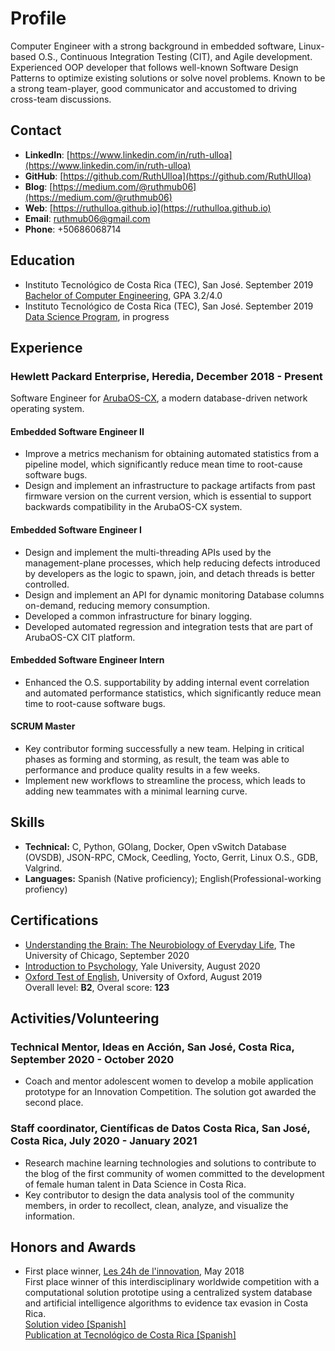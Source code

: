 # Profile

Computer Engineer with a strong background in embedded software, Linux-based O.S., Continuous Integration Testing (CIT),
and Agile development. Experienced OOP developer that follows well-known Software Design Patterns to optimize existing solutions or solve novel problems. Known to be a strong team-player, good communicator and accustomed to driving cross-team discussions.

## Contact

- **LinkedIn**: [https://www.linkedin.com/in/ruth-ulloa](https://www.linkedin.com/in/ruth-ulloa)
- **GitHub**: [https://github.com/RuthUlloa](https://github.com/RuthUlloa)
- **Blog**: [https://medium.com/@ruthmub06](https://medium.com/@ruthmub06)
- **Web**: [https://ruthulloa.github.io](https://ruthulloa.github.io)
- **Email**: ruthmub06@gmail.com
- **Phone**: +50686068714

## Education

- Instituto Tecnológico de Costa Rica (TEC), San José. September 2019  
[Bachelor of Computer Engineering](https://www.tec.ac.cr/en/carreras/bachelors-degree-computer-engineering), GPA 3.2/4.0
- Instituto Tecnológico de Costa Rica (TEC), San José. September 2019  
[Data Science Program](https://www.tec.ac.cr/fundatec/programa-ciencias-datos-escuela-computacion), in progress

## Experience

### **Hewlett Packard Enterprise**, Heredia, December 2018 - Present

Software Engineer for [ArubaOS-CX](https://www.arubanetworks.com/products/networking/switches/), a modern database-driven network operating
system.  

#### Embedded Software Engineer II

- Improve a metrics mechanism for obtaining automated statistics from a pipeline model, which significantly reduce mean time to
root-cause software bugs.
- Design and implement an infrastructure to package artifacts from past firmware version on the current version, which is essential to support backwards compatibility in the ArubaOS-CX system.

#### Embedded Software Engineer I

- Design and implement the multi-threading APIs used by the management-plane
processes, which help reducing defects introduced by developers as the logic to
spawn, join, and detach threads is better controlled.
- Design and implement an API for dynamic monitoring Database columns on-demand, reducing memory consumption.
- Developed a common infrastructure for binary logging.
- Developed automated regression and integration tests that are part of
ArubaOS-CX CIT platform.  

#### Embedded Software Engineer Intern

- Enhanced the O.S. supportability by adding internal event correlation and
automated performance statistics, which significantly reduce mean time to
root-cause software bugs.

#### SCRUM Master

- Key contributor forming successfully a new team. Helping in critical phases as forming and storming, as result, the team was able to performance and produce quality results in a few weeks.
- Implement new workflows to streamline the process, which leads to adding new teammates with a minimal learning curve.

## Skills

- **Technical:** C, Python, GOlang, Docker, Open vSwitch Database (OVSDB), JSON-RPC, CMock, Ceedling, Yocto, Gerrit, Linux O.S., GDB, Valgrind.
- **Languages:** Spanish (Native proficiency); English(Professional-working profiency)  

## Certifications

- [Understanding the Brain: The Neurobiology of Everyday Life](https://www.coursera.org/account/accomplishments/verify/X3VCUEV54UYY), The University of Chicago, September 2020
- [Introduction to Psychology](https://www.coursera.org/account/accomplishments/verify/C8RV97NGDR8S), Yale University, August 2020
- [Oxford Test of English](https://elt.oup.com/feature/global/oxford_test_of_english/?cc=gt&selLanguage=en), University of Oxford, August 2019  
Overall level: **B2**, Overal score: **123**

## Activities/Volunteering

### **Technical Mentor, Ideas en Acción**, San José, Costa Rica, September 2020 - October 2020

- Coach and mentor adolescent women to develop a mobile application prototype for an Innovation Competition. The solution got awarded the second place.

### **Staff coordinator, Científicas de Datos Costa Rica**,  San José, Costa Rica, July 2020 - January 2021  

- Research machine learning technologies and solutions to contribute to the blog of the first community of women committed to the development of female human talent in Data Science in Costa Rica.  
- Key contributor to design the data analysis tool of the community members, in order to recollect, clean, analyze, and visualize the information.


## Honors and Awards

- First place winner, [Les 24h de l'innovation](http://24h-innovation.org/en/), May 2018  
First place winner of this interdisciplinary worldwide competition with a computational solution prototipe using a centralized system database and artificial intelligence algorithms to evidence tax evasion in Costa Rica.  
[Solution video [Spanish]](https://www.youtube.com/watch?v=Fw7ehtc01qU&feature=youtu.be)  
[Publication at Tecnológico de Costa Rica [Spanish]](https://www.tec.ac.cr/hoyeneltec/2018/05/28estudiantes-aplicaron-creatividad-conocimiento-proponer-soluciones-empresariales)
